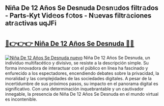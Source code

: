 ## Niña De 12 Años Se Desnuda D𝚎sn𝚞dos filtr𝚊dos - Parts-Kyt Vid𝚎os f𝚘tos - N𝚞evas filtr𝚊ciones atr𝚊ctivas uqJFi

# <h2><a href="http://mb2nsv.tromn.icu/?c=Ni%c3%b1a+De+12+A%c3%b1os+Se+Desnuda">🔗👉👉👉 Niña De 12 Años Se Desnuda 🔗🔗</a></h2>

[![Niña De 12 Años Se Desnuda nuevo](https://i.imgur.com/pEAQMta.gif)](http://mb2nsv.tromn.icu/?c=Ni%c3%b1a+De+12+A%c3%b1os+Se+Desnuda)
Niña De 12 Años Se Desnuda, un individuo multifacético y divisivo, se resiste a la descripción simple. Su forma innovadora de interactuar con el público en línea ha fascinado y enfurecido a los espectadores, encendiendo debates sobre la privacidad, la moralidad y las complejidades de las sociedades digitales. A pesar de la incertidumbre de sus próximos pasos, su impacto en el panorama digital es significativo. Con una determinación inquebrantable y un cautivador innegable, la presencia de Niña De 12 Años Se Desnuda en el mundo virtual es incontenible.
